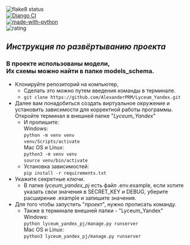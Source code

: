 ![flake8 status](https://github.com/AlexanderPRM/Lyceum_Yandex/actions/workflows/python-package.yml/badge.svg)<br>
[![Django CI](https://github.com/AlexanderPRM/Lyceum_Yandex/actions/workflows/django.yml/badge.svg)](https://github.com/AlexanderPRM/Lyceum_Yandex/actions/workflows/django.yml)<br>
[![made-with-python](https://img.shields.io/badge/Made%20with-Python-1f425f.svg)](https://www.python.org/)<br>
![rating](https://img.shields.io/badge/rating-★★☆☆☆-brightgreen)&nbsp;&nbsp;
##  *Инструкция по развёртыванию проекта*

### В проекте использованы модели,<br>Их схемы можно найти в папке models_schema.

- Клонируйте репозиторий на компьютер,
  - Сделать это можно путем введения команды в терминале.
  - ```git clone https://github.com/AlexanderPRM/Lyceum_Yandex.git``` 
- Далее вам понадобиться создать виртуальное окружение и установить зависимости для корректной работы программы.
  Откройте терминал в внешней папке "_Lyceum_Yandex_"<br>
    -  И пропишите:<br>
    Windows:
      <br>```python -m venv venv```<br>
        ```venv/Scripts/activate```<br>
    Mac OS и Linux:
      <br>```python3 -m venv venv```<br>
        ```source venv/bin/activate```
    - Установка зависимостей:
      <br>```pip install -r requirements.txt```<br>
- Укажите секретные ключи.
  - В папке _lyceum_yandex_pj_ есть файл .env.example, если хотите указать свои значения в SECRET_KEY и DEBUG, уберите расширение .example и запишите значения.
- Для того чтобы запустить "_проект_", нужно прописать команду. 
  - Также в терминале внешней папки - "Lyceum_Yandex"
  <br>Windows:<br>
  ```python lyceum_yandex_pj/manage.py runserver```
  <br>Mac OS и Linux:<br>
  ```python3 lyceum_yandex_pj/manage.py runserver```
  
